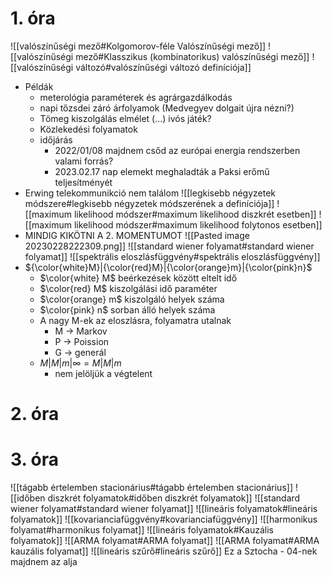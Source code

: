 # 1. óra

![[valószínűségi mező#Kolgomorov-féle Valószínűségi mező]]
![[valószínűségi mező#Klasszikus (kombinatorikus) valószínűségi mező]]
![[valószínűségi változó#valószínűségi változó definíciója]]
- Példák
	- meterológia paraméterek és agrárgazdálkodás
	- napi tőzsdei záró árfolyamok (Medvegyev dolgait újra nézni?)
	- Tömeg kiszolgálás elmélet (...) ivós játék?
	- Közlekedési folyamatok
	- időjárás
		- 2022/01/08 majdnem csőd az európai energia rendszerben valami forrás?
		- 2023.02.17 nap elemekt meghaladták a Paksi erőmű teljesítményét
- Erwing telekommunikció nem találom
![[legkisebb négyzetek módszere#legkisebb négyzetek módszerének a definíciója]]
![[maximum likelihood módszer#maximum likelihood diszkrét esetben]]
![[maximum likelihood módszer#maximum likelihood folytonos esetben]]
- MINDIG KIKÖTNI A 2. MOMENTUMOT
![[Pasted image 20230228222309.png]]
![[standard wiener folyamat#standard wiener folyamat]]
![[spektrális eloszlásfüggvény#spektrális eloszlásfüggvény]]
- ${\color{white}M}|{\color{red}M}|{\color{orange}m}|{\color{pink}n}$
	- $\color{white} M$ beérkezések között eltelt idő
	- $\color{red} M$ kiszolgálási idő paraméter
	- $\color{orange} m$ kiszolgáló helyek száma
	- $\color{pink} n$ sorban álló helyek száma
	- A nagy M-ek az eloszlásra, folyamatra utalnak
		- M -> Markov
		- P -> Poission
		- G -> generál
	- $M|M|m|\infty = M|M|m$ 
		- nem jelöljük a végtelent
# 2. óra
# 3. óra
![[tágabb értelemben stacionárius#tágabb értelemben stacionárius]]
![[időben diszkrét folyamatok#időben diszkrét folyamatok]]
![[standard wiener folyamat#standard wiener folyamat]]
![[lineáris folyamatok#lineáris folyamatok]]
![[kovarianciafüggvény#kovarianciafüggvény]]
![[harmonikus folyamat#harmonikus folyamat]]
![[lineáris folyamatok#Kauzális folyamatok]]
![[ARMA folyamat#ARMA folyamat]]
![[ARMA folyamat#ARMA kauzális folyamat]]
![[lineáris szűrő#lineáris szűrő]]
Ez a Sztocha - 04-nek majdnem az alja
